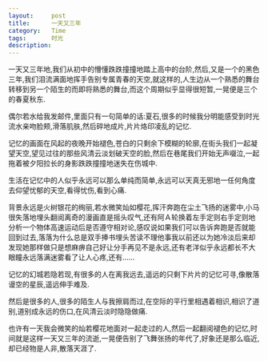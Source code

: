 ```yaml
---
layout:     post
title:      一天又三年
category:   Time
tags:       时光
description: 
---
```


一天又三年地,我们从初中的懵懂跌跌撞撞地踏上高中的台阶,然后,又是一个的黑色三年,我们泪流满面地挥手告别专属青春的天空,就这样的,人生边从一个熟悉的舞台转移到另一个陌生的而即将熟悉的舞台,而这个周期似乎显得很短暂,一晃便是三个的春夏秋东.

偶尔若水给我发邮件,里面只有一句简单的话:夏石,很多的时候我分明能感受到时光流水亲吻脸颊,滑落肌肤,然后碎地成片,片片烙印凌乱的记忆.

记忆的画面在风起的夜晚开始褪色,苍白的只剩余下模糊的轮廓,在街头我们一起凝望天空,望见过往的那些风清云淡划破天空的脸,然后在巷尾我们开始无声啜泣,一起拖着被夕阳拉长的身影跌跌撞撞地迷失在伤城中.

生活在记忆中的人似乎永远可以那么单纯而简单,永远可以天真无邪地一任何角度去仰望忧郁的天空,看得忧伤,看到心痛.

背景永远是火树银花的绚丽,若水微笑灿如樱花,挥汗奔跑在尘土飞扬的迷雾中,小马很失落地埋头翻阅离奇的漫画直是摇头叹气,还有阿Ａ轮换着左手定则右手定则地分析一个物体高速运动后是否遵守相对论,感叹说如果我们可以告诉奔跑是否就能回到过去,落落为什么总是双手捧书埋头苦读不理他事我以前还以为她冷淡后来却发现她那样做只是想麻痹自己好让分手再见不是永远,还有老洋似乎永远都长不大眼瞳永远落满迷雾看了让人心疼,还有......

记忆的幻城若隐若现,有很多的人在离我远去,遥远的只剩下片片的记忆可寻,像散落谩空的星辰,遥远伸手难及.

然后是很多的人,很多的陌生人与我擦肩而过,在空际的平行里相遇着相识,相识了道别,道别成永远的伤口,在风清云淡时隐隐做痛.

也许有一天我会微笑的灿若樱花地面对一起走过的人,然后一起翻阅褪色的记忆,时间就是这样一天又三年的流逝,一晃便告别了飞舞张扬的年代了,好象还是那么临近,却已经物是人非,散落天涯了.